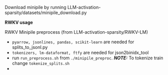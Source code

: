 Download minipile by running LLM-activation-sparsity/datasets/minipile_download.py

**RWKV usage**

RWKV Minipile preprocess (from LLM-activation-sparsity/RWKV-LM)
* `pyarrow, jsonlines, pandas, scikit-learn` are needed for splits_to_jsonl.py
* `tokenizers, lm-dataformat, ftfy` are needed for json2binidx_tool
* run `run_preprocess.sh` from `./minipile_preproc`. **_NOTE:_** To tokenize train change `tokenize_splits.sh`
* 